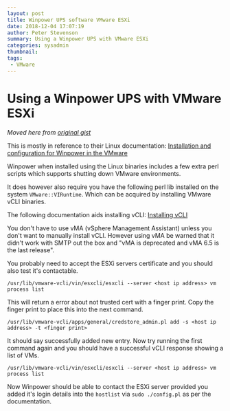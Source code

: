 ```yaml
---
layout: post
title: Winpower UPS software VMware ESXi
date: 2018-12-04 17:07:19
author: Peter Stevenson
summary: Using a Winpower UPS with VMware ESXi
categories: sysadmin
thumbnail:
tags:
 - VMware
---
```


# Using a Winpower UPS with VMware ESXi

_Moved here from [original gist](https://gist.github.com/2E0PGS/6fe8094b91065d3a5aac17204f7493c1)_

This is mostly in reference to their Linux documentation: [Installation and configuration for Winpower in the VMware](http://www.ups-software-download.com/winpower/data/Winpower%20Manual%20VMwareESXi.pdf)

Winpower when installed using the Linux binaries includes a few extra perl scripts which supports shutting down VMware environments.

It does however also require you have the following perl lib installed on the system `VMware::VIRuntime`. Which can be acquired by installing VMware vCLI binaries.

The following documentation aids installing vCLI: [Installing vCLI](https://pubs.vmware.com/vsphere-50/index.jsp?topic=%2Fcom.vmware.vcli.getstart.doc_50%2Fcli_install.4.1.html)

You don't have to use vMA (vSphere Management Assistant) unless you don't want to manually install vCLI. However using vMA be warned that it didn't work with SMTP out the box and "vMA is deprecated and vMA 6.5 is the last release".

You probably need to accept the ESXi servers certificate and you should also test it's contactable.

`/usr/lib/vmware-vcli/vin/esxcli/esxcli --server <host ip address> vm process list`

This will return a error about not trusted cert with a finger print. Copy the finger print to place this into the next command.

`/usr/lib/vmware-vcli/apps/general/credstore_admin.pl add -s <host ip address> -t <finger print>`

It should say successfully added new entry. Now try running the first command again and you should have a successful vCLI response showing a list of VMs.

`/usr/lib/vmware-vcli/vin/esxcli/esxcli --server <host ip address> vm process list`

Now Winpower should be able to contact the ESXi server provided you added it's login details into the `hostlist` via `sudo ./config.pl` as per the documentation.